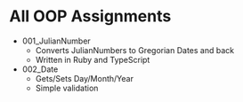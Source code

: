 # All OOP Assignments

* 001_JulianNumber
  * Converts JulianNumbers to Gregorian Dates and back
  * Written in Ruby and TypeScript
* 002_Date
  * Gets/Sets Day/Month/Year
  * Simple validation 